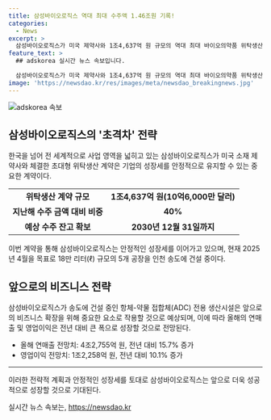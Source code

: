 ```yaml
---
title: 삼성바이오로직스 역대 최대 수주액 1.46조원 기록!
categories:
  - News
excerpt: >
  삼성바이오로직스가 미국 제약사와 1조4,637억 원 규모의 역대 최대 바이오의약품 위탁생산 계약을 체결하여 안정적인 성장을 이어가고 있다. 이로써 연간 누적 수주 금액은 2조5,399억 원을 돌파했고, 글로벌 상위 제약사 16곳을 고객사로 확보했다. 또한 5공장을 건설 중으로 약물 접합체(ADC) 전용 생산시설도 건설 중이며, 올해 매출과 영업이익은 각각 15.7%, 10.1% 성장할 것으로 예상된다.
feature_text: >
  ## adskorea 실시간 뉴스 속보입니다.

  삼성바이오로직스가 미국 제약사와 1조4,637억 원 규모의 역대 최대 바이오의약품 위탁생산 계약을 체결하여 안정적인 성장을 이어가고 있다. 이로써 연간 누적 수주 금액은 2조5,399억 원을 돌파했고, 글로벌 상위 제약사 16곳을 고객사로 확보했다. 또한 5공장을 건설 중으로 약물 접합체(ADC) 전용 생산시설도 건설 중이며, 올해 매출과 영업이익은 각각 15.7%, 10.1% 성장할 것으로 예상된다.
image: 'https://newsdao.kr/res/images/meta/newsdao_breakingnews.jpg'
---
```


<p><img src="https://newsdao.kr/res/images/meta/newsdao_breakingnews.jpg" alt="adskorea 속보" /></p>

<h2 data-ke-size="size26">삼성바이오로직스의 '초격차' 전략</h2>

<p data-ke-size="size16">한국을 넘어 전 세계적으로 사업 영역을 넓히고 있는 삼성바이오로직스가 미국 소재 제약사와 체결한 초대형 위탁생산 계약은 기업의 성장세를 안정적으로 유지할 수 있는 중요한 계약이다.</p>

<table>
  <tbody>
    <tr>
      <td style="text-align: center; height: 17px;"><b>위탁생산 계약 규모</b></td>
      <td style="text-align: center; height: 17px;"><b>1조4,637억 원(10억6,000만 달러)</b></td>
    </tr>
    <tr>
      <td style="text-align: center; height: 17px;"><b>지난해 수주 금액 대비 비중</b></td>
      <td style="text-align: center; height: 17px;"><b>40%</b></td>
    </tr>
    <tr>
      <td style="text-align: center; height: 17px;"><b>예상 수주 잔고 확보</b></td>
      <td style="text-align: center; height: 17px;"><b>2030년 12월 31일까지</b></td>
    </tr>
  </tbody>
</table>

<p data-ke-size="size16">이번 계약을 통해 삼성바이오로직스는 안정적인 성장세를 이어가고 있으며, 현재 2025년 4월을 목표로 18만 리터(ℓ) 규모의 5개 공장을 인천 송도에 건설 중이다.</p>

<h2 data-ke-size="size26">앞으로의 비즈니스 전략</h2>

<p data-ke-size="size16">삼성바이오로직스가 송도에 건설 중인 항체-약물 접합체(ADC) 전용 생산시설은 앞으로의 비즈니스 확장을 위해 중요한 요소로 작용할 것으로 예상되며, 이에 따라 올해의 연매출 및 영업이익은 전년 대비 큰 폭으로 성장할 것으로 전망된다.</p>

<ul>
  <li>올해 연매출 전망치: 4조2,755억 원, 전년 대비 15.7% 증가</li>
  <li>영업이익 전망치: 1조2,258억 원, 전년 대비 10.1% 증가</li>
</ul>

<hr>

<p data-ke-size="size16">이러한 전략적 계획과 안정적인 성장세를 토대로 삼성바이오로직스는 앞으로 더욱 성공적으로 성장할 것으로 기대된다.</p>
실시간 뉴스 속보는, <a href="https://newsdao.kr" rel="dofollow">https://newsdao.kr</a>


